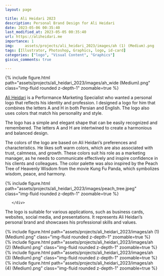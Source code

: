 ```yaml
---
layout: page

title: Ali Heidari 2023
description: Personal Brand Design for Ali Heidari
date: 2023-05-06 00:35:40 
last_modified_at: 2023-05-05 00:35:40 
url: https://aliheidari.me
importance: 1
img:     assets/projects/ali_heidari_2023/images/ah (1) (Medium).png
tags: [Illustrator, Photoshop, Graphics, logo, id-card]
categories: ["logo", "Visual Content", "Graphics"]
giscus_comments: true

---
```


<div class="row mt-3 align-items-center">
    <div class="col-sm-12 offset-md-12 align-self-center  mt-12 mt-md-12">
         {% include figure.html path="assets/projects/ali_heidari_2023/images/ah_wide (Medium).png" class="img-fluid rounded z-depth-1" zoomable=true %}
    </div>
</div>

[Ali Heidari](https://www.linkedin.com/in/aliheidarime/ "Ali Heidari Linkedin Page") is a Performance Marketing Specialist who wanted a personal logo that reflects his identity and profession. I designed a logo for him that combines the letters A and H in both Persian and English. The logo also uses colors that match his personality and style.

The logo has a simple and elegant shape that can be easily recognized and remembered. The letters A and H are intertwined to create a harmonious and balanced design.

The colors of the logo are based on Ali Heidari’s preferences and characteristics. He likes soft warm colors, which are also associated with trust, calmness, and growth. These colors suit his role as a marketing manager, as he needs to communicate effectively and inspire confidence in his clients and colleagues.
The color palette was also inspired by the Peach Tree of Heavenly Wisdom from the movie Kung Fu Panda, which symbolizes wisdom, peace, and harmony.

<div class="row mt-3">
    <div class="col-sm mt-3 mt-md-0">
        {% include figure.html path="assets/projects/ali_heidari_2023/images/peach_tree.jpeg" class="img-fluid rounded z-depth-1" zoomable=true %}
    </div>

       </div>

The logo is suitable for various applications, such as business cards, websites, social media, and presentations. It represents Ali Heidari’s personal brand and showcases his professional skills and values.
<div class="row mt-3">
    <div class="col-sm mt-3 mt-md-0">
        {% include figure.html path="assets/projects/ali_heidari_2023/images/ah (1) (Medium).png" class="img-fluid rounded z-depth-1" zoomable=true %}
    </div>
    <div class="col-sm mt-3 mt-md-0">
        {% include figure.html path="assets/projects/ali_heidari_2023/images/ah (2) (Medium).png" class="img-fluid rounded z-depth-1" zoomable=true %}
    </div>
    

</div>

<div class="row mt-3">
    <div class="col-sm mt-3 mt-md-0">
        {% include figure.html path="assets/projects/ali_heidari_2023/images/ah (3) (Medium).png" class="img-fluid rounded z-depth-1" zoomable=true %}
    </div>
    <div class="col-sm mt-3 mt-md-0">
        {% include figure.html path="assets/projects/ali_heidari_2023/images/ah (4) (Medium).png" class="img-fluid rounded z-depth-1" zoomable=true %}
    </div>
    

</div>
